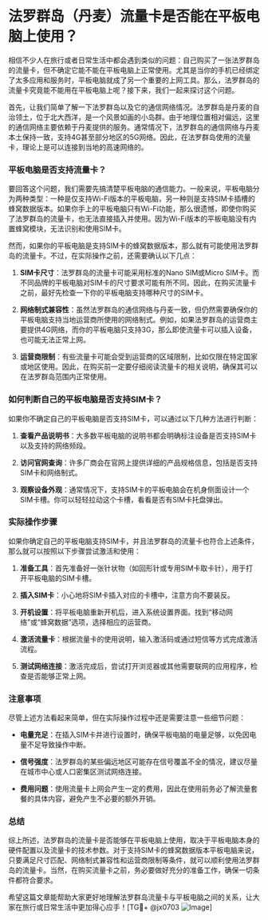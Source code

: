 # 法罗群岛（丹麦）流量卡是否能在平板电脑上使用？

相信不少人在旅行或者日常生活中都会遇到类似的问题：自己购买了一张法罗群岛的流量卡，但不确定它能不能在平板电脑上正常使用。尤其是当你的手机已经绑定了太多应用和服务时，平板电脑就成了另一个重要的上网工具。那么，法罗群岛的流量卡究竟能不能用在平板电脑上呢？接下来，我们一起来探讨这个问题。

首先，让我们简单了解一下法罗群岛以及它的通信网络情况。法罗群岛是丹麦的自治领土，位于北大西洋，是一个风景如画的小岛群。由于地理位置相对偏远，这里的通信网络主要依赖于丹麦提供的服务。通常情况下，法罗群岛的通信网络与丹麦本土保持一致，支持4G甚至部分地区的5G网络。因此，在法罗群岛使用的流量卡，理论上是可以连接到当地的高速网络的。

### 平板电脑是否支持流量卡？

要回答这个问题，我们需要先搞清楚平板电脑的通信能力。一般来说，平板电脑分为两种类型：一种是仅支持Wi-Fi版本的平板电脑，另一种则是支持SIM卡插槽的蜂窝数据版本。如果你手上的平板电脑只有Wi-Fi功能，那么很遗憾，即使你购买了法罗群岛的流量卡，也无法直接插入并使用。因为Wi-Fi版本的平板电脑没有内置蜂窝模块，无法识别和使用SIM卡。

然而，如果你的平板电脑是支持SIM卡的蜂窝数据版本，那么就有可能使用法罗群岛的流量卡。不过，在实际操作之前，还需要确认以下几点：

1. **SIM卡尺寸**：法罗群岛的流量卡可能采用标准的Nano SIM或Micro SIM卡。而不同品牌的平板电脑对SIM卡的尺寸要求可能有所不同。因此，在购买流量卡之前，最好先检查一下你的平板电脑支持哪种尺寸的SIM卡。

2. **网络制式兼容性**：虽然法罗群岛的通信网络与丹麦一致，但仍然需要确保你的平板电脑支持当地运营商所使用的网络制式。例如，如果法罗群岛的运营商主要提供4G网络，而你的平板电脑只支持3G，那么即使流量卡可以插入设备，也可能无法正常上网。

3. **运营商限制**：有些流量卡可能会受到运营商的区域限制，比如仅限在特定国家或地区使用。因此，在购买前一定要仔细阅读流量卡的相关说明，确保其可以在法罗群岛范围内正常使用。

### 如何判断自己的平板电脑是否支持SIM卡？

如果你不确定自己的平板电脑是否支持SIM卡，可以通过以下几种方法进行判断：

1. **查看产品说明书**：大多数平板电脑的说明书都会明确标注设备是否支持SIM卡以及支持的网络频段。

2. **访问官网查询**：许多厂商会在官网上提供详细的产品规格信息，包括是否支持SIM卡和网络制式。

3. **观察设备外观**：通常情况下，支持SIM卡的平板电脑会在机身侧面设计一个SIM卡槽。你可以轻轻拉动这个卡槽，看看是否有SIM卡托盘弹出。

### 实际操作步骤

如果你确定自己的平板电脑支持SIM卡，并且法罗群岛的流量卡也符合上述条件，那么就可以按照以下步骤尝试激活和使用：

1. **准备工具**：首先准备好一张针状物（如回形针或专用SIM卡取卡针），用于打开平板电脑的SIM卡槽。

2. **插入SIM卡**：小心地将SIM卡插入对应的卡槽中，注意方向不要装反。

3. **开机设置**：将平板电脑重新开机后，进入系统设置界面。找到“移动网络”或“蜂窝数据”选项，选择相应的运营商。

4. **激活流量卡**：根据流量卡的使用说明，输入激活码或通过短信等方式完成激活流程。

5. **测试网络连接**：激活完成后，尝试打开浏览器或其他需要联网的应用程序，检查是否能够正常上网。

### 注意事项

尽管上述方法看起来简单，但在实际操作过程中还是需要注意一些细节问题：

- **电量充足**：在插入SIM卡并进行设置时，确保平板电脑的电量足够，以免因电量不足导致操作中断。
  
- **信号强度**：法罗群岛的某些偏远地区可能存在信号覆盖不全的情况，建议尽量在城市中心或人口密集区测试网络连接。

- **费用问题**：使用流量卡上网会产生一定的费用，因此在使用前务必了解流量套餐的具体内容，避免产生不必要的额外开销。

### 总结

综上所述，法罗群岛的流量卡是否能够在平板电脑上使用，取决于平板电脑本身的硬件配置以及流量卡的技术参数。对于支持SIM卡的蜂窝数据版本平板电脑来说，只要满足尺寸匹配、网络制式兼容性和运营商限制等条件，就可以顺利使用法罗群岛的流量卡。当然，在购买流量卡之前，务必要做好充分的准备工作，确保一切条件都符合要求。

希望这篇文章能帮助大家更好地理解法罗群岛流量卡与平板电脑之间的关系，让大家在旅行或日常生活中更加得心应手！[TG💪+ @jx0703 ![Image](https://github.com/user-attachments/assets/dbca1d08-cadb-493c-b0ec-ad6f7a83f270)]